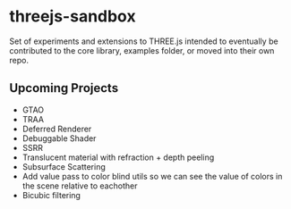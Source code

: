# threejs-sandbox

Set of experiments and extensions to THREE.js intended to eventually be contributed to the core library, examples folder, or moved into their own repo.

## Upcoming Projects

- GTAO
- TRAA
- Deferred Renderer
- Debuggable Shader
- SSRR
- Translucent material with refraction + depth peeling
- Subsurface Scattering
- Add value pass to color blind utils so we can see the value of colors in the scene relative to eachother
- Bicubic filtering
